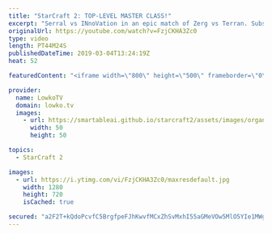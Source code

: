 ```yaml
---
title: "StarCraft 2: TOP-LEVEL MASTER CLASS!"
excerpt: "Serral vs INnoVation in an epic match of Zerg vs Terran. Subscribe for more videos: http://lowko.tv/youtube Insane Protoss macro: https://goo.gl/kYVEow  What a game! INnoVation really shows how to play late game versus an extremely cautious Zerg players. However, Serral is ready to spring the trap. In"
originalUrl: https://youtube.com/watch?v=FzjCKHA3Zc0
type: video
length: PT44M24S
publishedDateTime: 2019-03-04T13:24:19Z
heat: 52

featuredContent: "<iframe width=\"800\" height=\"500\" frameborder=\"0\" src=\"https://www.youtube.com/embed/FzjCKHA3Zc0\" allow=\"accelerometer; autoplay; encrypted-media; gyroscope; picture-in-picture\" allowfullscreen></iframe>"

provider:
  name: LowkoTV
  domain: lowko.tv
  images:
    - url: https://smartableai.github.io/starcraft2/assets/images/organizations/lowko.tv-50x50.jpg
      width: 50
      height: 50

topics:
  - StarCraft 2

images:
  - url: https://i.ytimg.com/vi/FzjCKHA3Zc0/maxresdefault.jpg
    width: 1280
    height: 720
    isCached: true

secured: "a2F2T+kQdoPcvfC5BrgfpeFJhKwvfMCxZhSvMxhI55aGMeVOw5MlO5YIe1MWgUsX7gf/8hELIWL0gZ3VZDQ5RnMi8RRb3FgOh8CY57v4asnaY55NyzgH4+dT25MfGsipmEv8uCFoj6GvAnQ4sdDLRLFBVCsuxN5ZtA5iiP10C/74NhnDAK1d2pcEa/VUNcoDju4GZsZOv3l9yyb7BU/vEwaccE8NSzgRhWQ9x/+Df3lQVg+VonYCjqVWMhks32I1zAV+fQEmDZkc9o9bU9MQnuPE5/vOv++/BkyajjPHQWqo+zWj161aaf3Le+srofFEupVqj6JcTPBuUeUpCEirv84P78/SGD3pvCFiwjjDEravrqv71TARlMLgbZnBtzLaaWBYliWVaYykrzUdSJr9vEe1Ejm8XjGEQ5TUjlPp9c3rjDQwsJumoWsQTKDhyu6f;7EdL/km0a96Muy2yVUFZ3g=="
---
```


